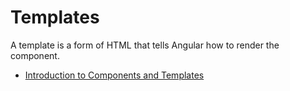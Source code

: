 # Templates

A template is a form of HTML that tells Angular how to render the component.

- [Introduction to Components and Templates](https://angular.io/guide/architecture-components)
